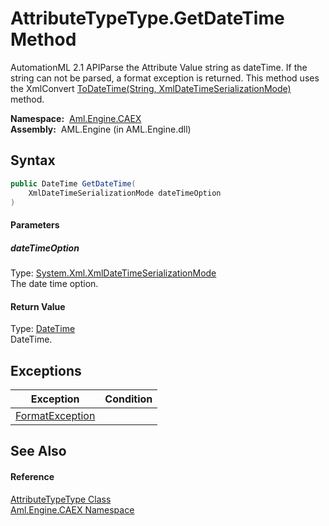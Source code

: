 AttributeTypeType.GetDateTime Method
====================================
AutomationML 2.1 APIParse the Attribute Value string as dateTime. If the string can not be parsed, a format exception is returned. This method uses the XmlConvert [ToDateTime(String, XmlDateTimeSerializationMode)][1] method.

  **Namespace:**  [Aml.Engine.CAEX][2]  
  **Assembly:**  AML.Engine (in AML.Engine.dll)

Syntax
------

```csharp
public DateTime GetDateTime(
	XmlDateTimeSerializationMode dateTimeOption
)
```

#### Parameters

##### *dateTimeOption*
Type: [System.Xml.XmlDateTimeSerializationMode][3]  
The date time option.

#### Return Value
Type: [DateTime][4]  
DateTime.

Exceptions
----------

Exception            | Condition 
-------------------- | --------- 
[FormatException][5] |           


See Also
--------

#### Reference
[AttributeTypeType Class][6]  
[Aml.Engine.CAEX Namespace][2]  

[1]: https://docs.microsoft.com/dotnet/api/system.xml.xmlconvert.todatetime#System_Xml_XmlConvert_ToDateTime_System_String_System_Xml_XmlDateTimeSerializationMode_
[2]: ../README.md
[3]: https://docs.microsoft.com/dotnet/api/system.xml.xmldatetimeserializationmode
[4]: https://docs.microsoft.com/dotnet/api/system.datetime
[5]: https://docs.microsoft.com/dotnet/api/system.formatexception
[6]: README.md
[7]: https://www.automationml.org
[8]: ../../icons/logoShade.png